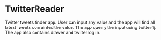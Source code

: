 # TwitterReader
Twitter tweets finder app. User can input any value and the app will find all latest tweets conrainted the value. The app 
querry the input using twitter4j. The app also contains drawer and twiiter log in.
